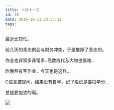 ```yaml
---
title: 十月十一日
id: 18
date: 2016-10-11 23:53:12
tags:
---
```


最近比较忙。

前几天的青志例会与财务冲突，于是推掉了青志的。

作业也非常多非常多..高数线代与大物也很难...

昨晚熬夜写作业，今天也是这样...

C语言被提问，结果没有自学，记了名说是要扣学分...

总是要加油的啊。

![](http://eremite-1252628011.cossh.myqcloud.com/wp-content/uploads/2016/12/5655917120161211202531049_640.jpg)